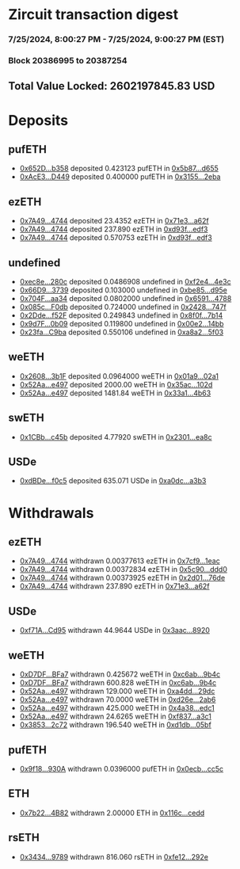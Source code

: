# Zircuit transaction digest
### 7/25/2024, 8:00:27 PM - 7/25/2024, 9:00:27 PM (EST)
### Block 20386995 to 20387254

## Total Value Locked: 2602197845.83 USD

# Deposits
## pufETH
- [0x652D...b358](https://etherscan.io/address/0x652Defc1d4e6180C58f39E33EB54BB69C837b358) deposited 0.423123 pufETH in [0x5b87...d655](https://etherscan.io/tx/0x652Defc1d4e6180C58f39E33EB54BB69C837b358)
- [0xAcE3...D449](https://etherscan.io/address/0xAcE32E36e3f0EBF08c793Bcf390e42831C5DD449) deposited 0.400000 pufETH in [0x3155...2eba](https://etherscan.io/tx/0xAcE32E36e3f0EBF08c793Bcf390e42831C5DD449)
## ezETH
- [0x7A49...4744](https://etherscan.io/address/0x7A493Be5c2ce014cD049Bf178a1ac0Db1B434744) deposited 23.4352 ezETH in [0x71e3...a62f](https://etherscan.io/tx/0x7A493Be5c2ce014cD049Bf178a1ac0Db1B434744)
- [0x7A49...4744](https://etherscan.io/address/0x7A493Be5c2ce014cD049Bf178a1ac0Db1B434744) deposited 237.890 ezETH in [0xd93f...edf3](https://etherscan.io/tx/0x7A493Be5c2ce014cD049Bf178a1ac0Db1B434744)
- [0x7A49...4744](https://etherscan.io/address/0x7A493Be5c2ce014cD049Bf178a1ac0Db1B434744) deposited 0.570753 ezETH in [0xd93f...edf3](https://etherscan.io/tx/0x7A493Be5c2ce014cD049Bf178a1ac0Db1B434744)
## undefined
- [0xec8e...280c](https://etherscan.io/address/0xec8ef918F1402008B30308dCd0c2572ec3Ac280c) deposited 0.0486908 undefined in [0xf2e4...4e3c](https://etherscan.io/tx/0xec8ef918F1402008B30308dCd0c2572ec3Ac280c)
- [0x66D9...3739](https://etherscan.io/address/0x66D928B9a886C851410Ac797806630a3A5773739) deposited 0.103000 undefined in [0xbe85...d95e](https://etherscan.io/tx/0x66D928B9a886C851410Ac797806630a3A5773739)
- [0x704F...aa34](https://etherscan.io/address/0x704F819c0001Ff0825824ADDf68cd7e3f82Faa34) deposited 0.0802000 undefined in [0x6591...4788](https://etherscan.io/tx/0x704F819c0001Ff0825824ADDf68cd7e3f82Faa34)
- [0x085c...F0db](https://etherscan.io/address/0x085cb649Bf48AA15064811322a5e26F54AeAF0db) deposited 0.724000 undefined in [0x2428...747f](https://etherscan.io/tx/0x085cb649Bf48AA15064811322a5e26F54AeAF0db)
- [0x2Dde...f52F](https://etherscan.io/address/0x2Dde18b3780C1ABed40B81695BDA44F83060f52F) deposited 0.249843 undefined in [0x8f0f...7b14](https://etherscan.io/tx/0x2Dde18b3780C1ABed40B81695BDA44F83060f52F)
- [0x9d7F...0b09](https://etherscan.io/address/0x9d7FB3F7a14331842C99B2044a79bDeB7b360b09) deposited 0.119800 undefined in [0x00e2...14bb](https://etherscan.io/tx/0x9d7FB3F7a14331842C99B2044a79bDeB7b360b09)
- [0x23fa...C9ba](https://etherscan.io/address/0x23fa4be9954ECfA249B1eF5C027EB113542AC9ba) deposited 0.550106 undefined in [0xa8a2...5f03](https://etherscan.io/tx/0x23fa4be9954ECfA249B1eF5C027EB113542AC9ba)
## weETH
- [0x2608...3b1F](https://etherscan.io/address/0x2608aca233a1a5D4d32423fBa689c04260D43b1F) deposited 0.0964000 weETH in [0x01a9...02a1](https://etherscan.io/tx/0x2608aca233a1a5D4d32423fBa689c04260D43b1F)
- [0x52Aa...e497](https://etherscan.io/address/0x52Aa899454998Be5b000Ad077a46Bbe360F4e497) deposited 2000.00 weETH in [0x35ac...102d](https://etherscan.io/tx/0x52Aa899454998Be5b000Ad077a46Bbe360F4e497)
- [0x52Aa...e497](https://etherscan.io/address/0x52Aa899454998Be5b000Ad077a46Bbe360F4e497) deposited 1481.84 weETH in [0x33a1...4b63](https://etherscan.io/tx/0x52Aa899454998Be5b000Ad077a46Bbe360F4e497)
## swETH
- [0x1CBb...c45b](https://etherscan.io/address/0x1CBbCeE386c72577aE791A4244551Ef49f84c45b) deposited 4.77920 swETH in [0x2301...ea8c](https://etherscan.io/tx/0x1CBbCeE386c72577aE791A4244551Ef49f84c45b)
## USDe
- [0xdBDe...f0c5](https://etherscan.io/address/0xdBDe454805a3B4a81498B6171e35300fe823f0c5) deposited 635.071 USDe in [0xa0dc...a3b3](https://etherscan.io/tx/0xdBDe454805a3B4a81498B6171e35300fe823f0c5)
# Withdrawals
## ezETH
- [0x7A49...4744](https://etherscan.io/address/0x7A493Be5c2ce014cD049Bf178a1ac0Db1B434744) withdrawn 0.00377613 ezETH in [0x7cf9...1eac](https://etherscan.io/tx/0x7A493Be5c2ce014cD049Bf178a1ac0Db1B434744)
- [0x7A49...4744](https://etherscan.io/address/0x7A493Be5c2ce014cD049Bf178a1ac0Db1B434744) withdrawn 0.00372834 ezETH in [0x5c90...ddd0](https://etherscan.io/tx/0x7A493Be5c2ce014cD049Bf178a1ac0Db1B434744)
- [0x7A49...4744](https://etherscan.io/address/0x7A493Be5c2ce014cD049Bf178a1ac0Db1B434744) withdrawn 0.00373925 ezETH in [0x2d01...76de](https://etherscan.io/tx/0x7A493Be5c2ce014cD049Bf178a1ac0Db1B434744)
- [0x7A49...4744](https://etherscan.io/address/0x7A493Be5c2ce014cD049Bf178a1ac0Db1B434744) withdrawn 237.890 ezETH in [0x71e3...a62f](https://etherscan.io/tx/0x7A493Be5c2ce014cD049Bf178a1ac0Db1B434744)
## USDe
- [0xf71A...Cd95](https://etherscan.io/address/0xf71A7CD0f45c7b959992472fc250B9312b38Cd95) withdrawn 44.9644 USDe in [0x3aac...8920](https://etherscan.io/tx/0xf71A7CD0f45c7b959992472fc250B9312b38Cd95)
## weETH
- [0xD7DF...BFa7](https://etherscan.io/address/0xD7DF7E085214743530afF339aFC420c7c720BFa7) withdrawn 0.425672 weETH in [0xc6ab...9b4c](https://etherscan.io/tx/0xD7DF7E085214743530afF339aFC420c7c720BFa7)
- [0xD7DF...BFa7](https://etherscan.io/address/0xD7DF7E085214743530afF339aFC420c7c720BFa7) withdrawn 600.828 weETH in [0xc6ab...9b4c](https://etherscan.io/tx/0xD7DF7E085214743530afF339aFC420c7c720BFa7)
- [0x52Aa...e497](https://etherscan.io/address/0x52Aa899454998Be5b000Ad077a46Bbe360F4e497) withdrawn 129.000 weETH in [0xa4dd...29dc](https://etherscan.io/tx/0x52Aa899454998Be5b000Ad077a46Bbe360F4e497)
- [0x52Aa...e497](https://etherscan.io/address/0x52Aa899454998Be5b000Ad077a46Bbe360F4e497) withdrawn 70.0000 weETH in [0xd26e...2ab6](https://etherscan.io/tx/0x52Aa899454998Be5b000Ad077a46Bbe360F4e497)
- [0x52Aa...e497](https://etherscan.io/address/0x52Aa899454998Be5b000Ad077a46Bbe360F4e497) withdrawn 425.000 weETH in [0x4a38...edc1](https://etherscan.io/tx/0x52Aa899454998Be5b000Ad077a46Bbe360F4e497)
- [0x52Aa...e497](https://etherscan.io/address/0x52Aa899454998Be5b000Ad077a46Bbe360F4e497) withdrawn 24.6265 weETH in [0xf837...a3c1](https://etherscan.io/tx/0x52Aa899454998Be5b000Ad077a46Bbe360F4e497)
- [0x3853...2c72](https://etherscan.io/address/0x38538384547efDE883ed2B623CaD1EC9A6A92c72) withdrawn 196.540 weETH in [0xd1db...05bf](https://etherscan.io/tx/0x38538384547efDE883ed2B623CaD1EC9A6A92c72)
## pufETH
- [0x9f18...930A](https://etherscan.io/address/0x9f186c54a2b0a27D5d1E40D311451B929cBc930A) withdrawn 0.0396000 pufETH in [0x0ecb...cc5c](https://etherscan.io/tx/0x9f186c54a2b0a27D5d1E40D311451B929cBc930A)
## ETH
- [0x7b22...4B82](https://etherscan.io/address/0x7b2200Ff9fF0e01f9d27DAa9B2Fb521922AF4B82) withdrawn 2.00000 ETH in [0x116c...cedd](https://etherscan.io/tx/0x7b2200Ff9fF0e01f9d27DAa9B2Fb521922AF4B82)
## rsETH
- [0x3434...9789](https://etherscan.io/address/0x34349c5569e7B846c3558961552D2202760A9789) withdrawn 816.060 rsETH in [0xfe12...292e](https://etherscan.io/tx/0x34349c5569e7B846c3558961552D2202760A9789)

